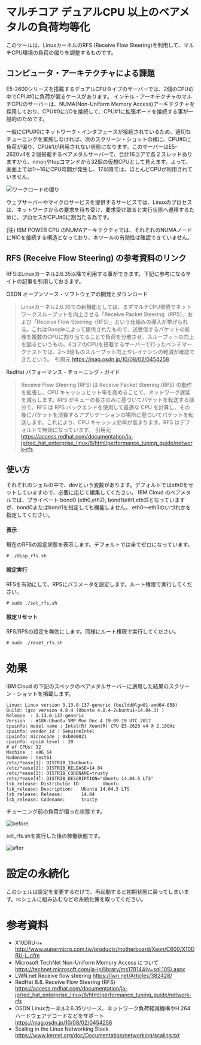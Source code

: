 # マルチコア デュアルCPU 以上のベアメタルの負荷均等化

このツールは、LinuxカーネルのRFS (Receive Flow Steering)を利用して、マルチCPU環境の負荷の偏りを調整するものです。


## コンピュータ・アーキテクチャによる課題

E5-2600シリーズを搭載するデュアルCPUタイプのサーバーでは、2個のCPUの中でCPU#0に負荷が偏るケースがあります。
インテル・アーキテクチャのマルチCPUのサーバーは、NUMA(Non-Uniform Memory Access)アーキテクチャを採用しており、CPU#0にI/Oを接続して、CPU#1に拡張ボードを接続する事が一般的のためです。

一般にCPU#0にネットワーク・インタフェースが接続されているため、適切なチューニングを実施しなければ、次のスクリーン・ショットの様に、CPU#0に負荷が偏り、CPU#1が利用されない状態になります。このサーバーはE5-2620v4を２個搭載するベアメタルサーバーで、合計16コアで各２スレッドありますから、nmonやtopコマンドから32個の仮想CPUとして見えます。よって、画面上では1〜16にCPU時間が発生し、17以降では、ほとんどCPUが利用されていません。


![ワークロードの偏り](picture/issue.png)

ウェブサーバーやマイクロサービスを提供するサービスでは、Linuxのプロセスは、ネットワークからの要求を待ち受け、要求受け取ると実行状態へ遷移するために、プロセスがCPU#0に割当たる為です。

(注) IBM POWER CPU のNUMAアーキテクチャでは、それぞれのNUMAノードにNICを接続する構造となっており、本ツールの有効性は確認できていません。


## RFS (Receive Flow Steering) の参考資料のリンク

RFSはLinuxカーネル2.6.35以降で利用する事ができます。下記に参考になるサイトの記事を引用しておきます。

OSDN オープンソース・ソフトウェアの開発とダウンロード

> Linuxカーネル2.6.35での新機能としては、まずマルチCPU環境でネットワークスループットを向上させる「Receive Packet Steering（RPS）」および「Receive Flow Steering（RFS）」という仕組みの導入が挙げられる。これはGoogleによって提供されたもので、送受信するパケットの処理を複数のCPUに割り当てることで負荷を分散させ、スループットの向上を図るというもの。8コアのCPUを搭載するサーバーで行ったベンチマークテストでは、2〜3倍ものスループット向上やレイテンシの軽減が確認できたという。　引用元 https://mag.osdn.jp/10/08/02/0454258

RedHat パフォーマンス・チューニング・ガイド

> Receive Flow Steering (RFS) は Receive Packet Steering (RPS) の動作を拡張し、CPU キャッシュヒット率を高めることで、ネットワーク遅延を減らします。RPS がキューの長さのみに基づいてパケットを転送する部分で、RFS は RPS バックエンドを使用して最適な CPU を計算し、その後にパケットを消費するアプリケーションの場所に基づいてパケットを転送します。これにより、CPU キャッシュ効率が高まります。RFS はデフォルトで無効になっています。 引用元 https://access.redhat.com/documentation/ja-jp/red_hat_enterprise_linux/6/html/performance_tuning_guide/network-rfs


## 使い方

それぞれのシェルの中で、devという変数があります。デフォルトではeth0をセットしていますので、必要に応じて編集してください。 IBM Cloud のベアメタルでは、プライベート bond0 (eth0,eth2), bond1(eth1,eth3)となっていますが、bond0またはbond1を指定しても機能しません。 eth0〜eth3のいづれかを指定してください。


#### 表示

現在のRFSの設定状態を表示します。デフォルトでは全てゼロになっています。

~~~
# ./disp_rfs.sh
~~~


#### 設定実行

RFSを有効にして、RPSにパラメータを設定します。ルート権限で実行してください。

~~~
# sudo ./set_rfs.sh
~~~


#### 設定リセット

RFS/RPSの設定を無効にします。同様にルート権限で実行してください。

~~~
# sudo ./reset_rfs.sh
~~~


# 効果

IBM Cloud の下記のスペックのベアメタルサーバーに適用した結果のスクリーン・ショットを掲載します。

~~~
Linux: Linux version 3.13.0-137-generic (buildd@lgw01-amd64-058) 
Build: (gcc version 4.8.4 (Ubuntu 4.8.4-2ubuntu1~14.04.3) )
Release  : 3.13.0-137-generic
Version  : #186-Ubuntu SMP Mon Dec 4 19:09:19 UTC 2017
cpuinfo: model name : Intel(R) Xeon(R) CPU E5-2620 v4 @ 2.10GHz
cpuinfo: vendor_id : GenuineIntel
cpuinfo: microcode : 0xb000021
cpuinfo: cpuid level : 20
# of CPUs: 32
Machine  : x86_64
Nodename : test61
/etc/*ease[1]: DISTRIB_ID=Ubuntu
/etc/*ease[2]: DISTRIB_RELEASE=14.04
/etc/*ease[3]: DISTRIB_CODENAME=trusty
/etc/*ease[4]: DISTRIB_DESCRIPTION="Ubuntu 14.04.5 LTS"
lsb_release: Distributor ID:        Ubuntu
lsb_release: Description:   Ubuntu 14.04.5 LTS
lsb_release: Release:       14.04
lsb_release: Codename:      trusty
~~~


チューニング前の負荷が偏った状態です。

![before](picture/before_tune.png)


set_rfs.shを実行した後の稼働状態です。

![after](picture/after_tune.png)


# 設定の永続化
このシェルは設定を変更するだけで、再起動すると初期状態に戻ってしまいます。rcシェルに組み込むなどの永続化策を取ってください。


# 参考資料

* X10DRU-i+ http://www.supermicro.com.tw/products/motherboard/Xeon/C600/X10DRU-i_.cfm
* Microsoft TechNet Non-Uniform Memory Access について https://technet.microsoft.com/ja-jp/library/ms178144(v=sql.105).aspx
* LWN.net Receive flow steering https://lwn.net/Articles/382428/
* RedHat 8.8. Receive Flow Steering (RFS) https://access.redhat.com/documentation/ja-jp/red_hat_enterprise_linux/6/html/performance_tuning_guide/network-rfs
* OSDN Linuxカーネル2.6.35リリース、ネットワーク負荷軽減機構やH.264ハードウェアデコードなどをサポート https://mag.osdn.jp/10/08/02/0454258
* Scaling in the Linux Networking Stack https://www.kernel.org/doc/Documentation/networking/scaling.txt


